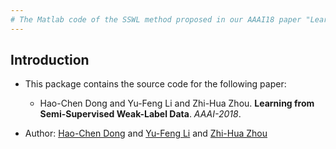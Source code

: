 ```yaml
---
# The Matlab code of the SSWL method proposed in our AAAI18 paper "Learning from Semi-Supervised Weak-Label Data"
---
```

## Introduction
* This package contains the source code for the following paper:
	* Hao-Chen Dong and Yu-Feng Li and Zhi-Hua Zhou. **Learning from Semi-Supervised Weak-Label Data**. *AAAI-2018*.

* Author: [Hao-Chen Dong](http://lamda.nju.edu.cn/donghc/) and [Yu-Feng Li](http://lamda.nju.edu.cn/liyf/) and [Zhi-Hua Zhou](https://cs.nju.edu.cn/zhouzh/)
